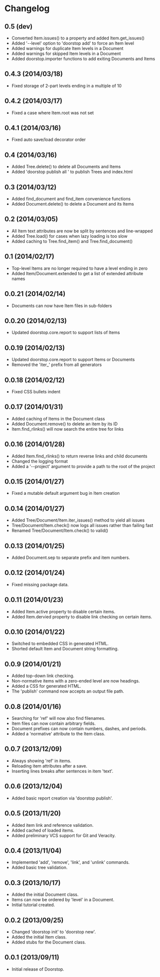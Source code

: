 Changelog
=========

0.5 (dev)
------------------

- Converted Item.issues() to a property and added Item.get_issues()
- Added '--level' option to 'doorstop add' to force an Item level
- Added warnings for duplicate Item levels in a Document
- Added warnings for skipped Item levels in a Document
- Added doorstop.importer functions to add exiting Documents and Items

0.4.3 (2014/03/18)
------------------

- Fixed storage of 2-part levels ending in a multiple of 10

0.4.2 (2014/03/17)
------------------

- Fixed a case where Item.root was not set

0.4.1 (2014/03/16)
------------------

- Fixed auto save/load decorator order

0.4 (2014/03/16)
----------------

- Added Tree.delete() to delete all Documents and Items
- Added 'doorstop publish all <directory>' to publish Trees and index.html

0.3 (2014/03/12)
----------------

- Added find_document and find_item convenience functions
- Added Document.delete() to delete a Document and its Items

0.2 (2014/03/05)
----------------

- All Item text attributes are now be split by sentences and line-wrapped
- Added Tree.load() for cases when lazy loading is too slow
- Added caching to Tree.find_item() and Tree.find_document()


0.1 (2014/02/17)
----------------

- Top-level Items are no longer required to have a level ending in zero
- Added Item/Document.extended to get a list of extended attribute names


0.0.21 (2014/02/14)
-------------------

- Documents can now have Item files in sub-folders


0.0.20 (2014/02/13)
-------------------

- Updated doorstop.core.report to support lists of Items


0.0.19 (2014/02/13)
-------------------

- Updated doorstop.core.report to support Items or Documents
- Removed the 'iter\_' prefix from all generators


0.0.18 (2014/02/12)
-------------------

- Fixed CSS bullets indent


0.0.17 (2014/01/31)
-------------------

- Added caching of Items in the Document class
- Added Document.remove() to delete an item by its ID
- Item.find_rlinks() will now search the entire tree for links


0.0.16 (2014/01/28)
-------------------

- Added Item.find_rlinks() to return reverse links and child documents
- Changed the logging format
- Added a '--project' argument to provide a path to the root of the project


0.0.15 (2014/01/27)
-------------------

- Fixed a mutable default argument bug in Item creation


0.0.14 (2014/01/27)
--------------------

- Added Tree/Document/Item.iter_issues() method to yield all issues
- Tree/Document/Item.check() now logs all issues rather than failing fast
- Renamed Tree/Document/Item.check() to valid()


0.0.13 (2014/01/25)
-------------------

- Added Document.sep to separate prefix and item numbers.


0.0.12 (2014/01/24)
-------------------

- Fixed missing package data.


0.0.11 (2014/01/23)
-------------------

- Added Item.active property to disable certain items.
- Added Item.dervied property to disable link checking on certain items.


0.0.10 (2014/01/22)
-------------------

- Switched to embedded CSS in generated HTML.
- Shorted default Item and Document string formatting.


0.0.9 (2014/01/21)
------------------

- Added top-down link checking.
- Non-normative items with a zero-ended level are now headings.
- Added a CSS for generated HTML.
- The 'publish' command now accepts an output file path.


0.0.8 (2014/01/16)
------------------

- Searching for 'ref' will now also find filenames.
- Item files can now contain arbitrary fields.
- Document prefixes can now contain numbers, dashes, and periods.
- Added a 'normative' attribute to the Item class.


0.0.7 (2013/12/09)
------------------

- Always showing 'ref' in items.
- Reloading item attributes after a save.
- Inserting lines breaks after sentences in item 'text'.


0.0.6 (2013/12/04)
------------------

- Added basic report creation via 'doorstop publish'.


0.0.5 (2013/11/20)
------------------

- Added item link and reference validation.
- Added cached of loaded items.
- Added preliminary VCS support for Git and Veracity.


0.0.4 (2013/11/04)
------------------

- Implemented 'add', 'remove', 'link', and 'unlink' commands.
- Added basic tree validation.


0.0.3 (2013/10/17)
------------------

- Added the initial Document class.
- Items can now be ordered by 'level' in a Document.
- Initial tutorial created.


0.0.2 (2013/09/25)
------------------

- Changed 'doorstop init' to 'doorstop new'.
- Added the initial Item class.
- Added stubs for the Document class.


0.0.1 (2013/09/11)
------------------

- Initial release of Doorstop.
